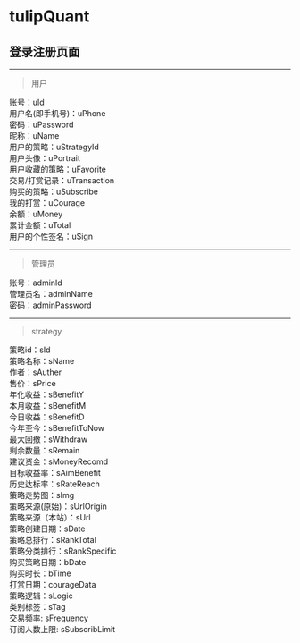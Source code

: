 # tulipQuant

## 登录注册页面
---
>用户

账号：uId <br>
用户名(即手机号)：uPhone <br>
密码：uPassword <br>
昵称：uName <br>
用户的策略：uStrategyId <br>
用户头像：uPortrait <br>
用户收藏的策略：uFavorite <br>
交易/打赏记录：uTransaction <br>
购买的策略：uSubscribe <br>
我的打赏：uCourage <br>
余额：uMoney <br>
累计金额：uTotal <br>
用户的个性签名：uSign<br>

---
>管理员

账号：adminId <br>
管理员名：adminName <br>
密码：adminPassword <br>

---
>strategy

策略id：sId <br>
策略名称：sName <br>
作者：sAuther <br>
售价：sPrice  <br>
年化收益：sBenefitY <br>
本月收益：sBenefitM <br>
今日收益：sBenefitD <br>
今年至今：sBenefitToNow <br>
最大回撤：sWithdraw <br>
剩余数量：sRemain <br>
建议资金：sMoneyRecomd <br>
目标收益率：sAimBenefit <br>
历史达标率：sRateReach <br>
策略走势图：sImg <br>
策略来源(原始)：sUrlOrigin <br>
策略来源（本站）：sUrl <br>
策略创建日期：sDate <br>
策略总排行：sRankTotal <br>
策略分类排行：sRankSpecific <br>
购买策略日期：bDate <br>
购买时长：bTime <br>
打赏日期：courageData <br>
策略逻辑：sLogic <br>
类别标签：sTag <br>
交易频率: sFrequency <br>
订阅人数上限: sSubscribLimit <br>
